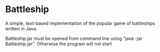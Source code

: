# Battleship

A simple, text-based implementation of the popular game of battleships written in Java.

Battleship.jar must be opened from command line using "java -jar Battleship.jar". Otherwise the program will not start
